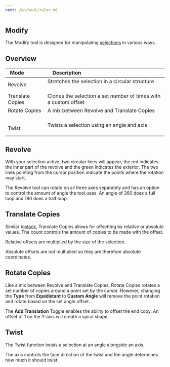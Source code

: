 ```yaml
---
next: /en/tool/ruler.md
---
```


## Modify

The Modify tool is designed for manipulating [selections](/tools/selection/intro.md) in various ways.

## Overview

| Mode             | Description                                                        |
|------------------|--------------------------------------------------------------------|
| Revolve          | Stretches the selection in a circular structure                    |
| Translate Copies | Clones the selection a set number of times with a custom offset |
| Rotate Copies    | A mix between Revolve and Translate Copies                         |
| Twist            | Twists a selection using an angle and axis                         |

## Revolve

With your selection active, two circular lines will appear, the red indicates the inner part of the revolve and the green indicates the exterior. The two lines pointing from the cursor position indicate the points where the rotation may start.

The Revolve tool can rotate on all three axes separately and has an option to control the amount of angle the tool uses. An angle of 360 does a full loop and 180 does a half loop.  

## Translate Copies

Similar to[stack](/builder/stack.md), Translate Copies allows for offsetting by relative or absolute values. The count controls the amount of copies to be made with the offset. 

Relative offsets are multiplied by the size of the selection.

Absolute offsets are not multiplied so they are therefore absolute coordinates.  

## Rotate Copies

Like a mix between Revolve and Translate Copies, Rotate Copies rotates a set number of copies around a point set by the cursor. However, changing the **Type** from **Equidistant** to **Custom Angle** will remove the point rotation and rotate based on the set angle offset.

The **Add Translation** Toggle enables the ability to offset the end copy. An offset of 1 on the Y-axis will create a spiral shape.

## Twist

The Twist function twists a selection at an angle alongside an axis. 

The axis controls the face direction of the twist and the angle determines how much it should twist. 
